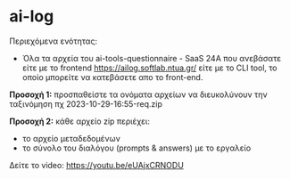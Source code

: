 # ai-log

Περιεχόμενα ενότητας:

- Όλα τα αρχεία του ai-tools-questionnaire - SaaS 24A που ανεβάσατε είτε με το frontend https://ailog.softlab.ntua.gr/ είτε με το CLI tool, το οποίο μπορείτε να κατεβάσετε απο το front-end.

  
**Προσοχή 1:** προσπαθείστε τα ονόματα αρχείων να διευκολύνουν την ταξινόμηση πχ 2023-10-29-16:55-req.zip
  
**Προσοχή 2:** κάθε αρχείο zip περιέχει: 
- το αρχείο μεταδεδομένων
- το σύνολο του διαλόγου (prompts & answers) με το εργαλείο
    
Δείτε το video: https://youtu.be/eUAjxCRNODU